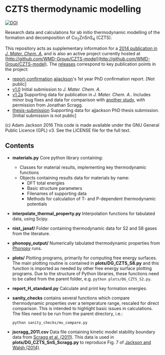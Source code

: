 CZTS thermodynamic modelling
============================

[![DOI](https://zenodo.org/badge/doi/10.5281/zenodo.18732.svg)](http://dx.doi.org/10.5281/zenodo.18732)

Research data and calculations for ab initio thermodynamic modelling of
the formation and decomposition of Cu<sub>2</sub>ZnSnS<sub>4</sub> (CZTS).

This repository acts as supplementary information for a [2014 publication in *J. Mater. Chem. A*](http://dx.doi.org/10.1039/C4TA00892H), and is also an active project currently hosted at
[http://github.com/WMD-Group/CZTS-model](http://github.com/WMD-Group/CZTS-model).
The [releases](https://github.com/WMD-group/CZTS-model/releases) correspond to key publication points in the project:

* [report-confirmation](https://github.com/WMD-group/CZTS-model/releases/tag/report-confirmation) [ajjackson](https://github.com/ajjackson)'s 1st year PhD confirmation report. [Not public]
* [v1.0](https://github.com/WMD-group/CZTS-model/releases/tag/v1.0) Initial submission to *J. Mater. Chem. A*.
* [v1.2a](https://github.com/WMD-group/CZTS-model/releases/tag/v1.2a) Supporting data for publication in *J. Mater. Chem. A.*. Includes minor bug fixes and data for comparison with [another study](https://dx.doi.org/10.1021/cm202379s), with permission from Jonathan Scragg.
* [thesis-submission](https://github.com/WMD-group/CZTS-model/releases/tag/thesis-submission) Supporting data for ajjackson PhD thesis submission. [Initial submission is not public]




(c) Adam Jackson 2016
This code is made available under the GNU General Public Licence (GPL) v3.
See the LICENSE file for the full text.

Contents
--------

* **materials.py** Core python library containing:
  * Classes for material results, implementing key thermodynamic functions
  * Objects containing results data for materials by name:
    * DFT total energies
    * Basic structure parameters
    * Filenames of supporting data
    * Methods for calculation of T- and P-dependent thermodynamic potentials

* **interpolate_thermal_property.py** Interpolation functions for tabulated data, using Scipy.

* **nist_janaf/** Folder containing thermodynamic data for S2 and S8 gases from the literature.

* **phonopy_output/** Numerically tabulated thermodynamic properties from [Phonopy](http://phonopy.sourceforge.net) runs.

* **plots/** Plotting programs, primarily for computing free energy surfaces.
  The main plotting routine is contained in **plots/DG_CZTS_S8.py** and this function is imported
  as needed by other free energy surface plotting programs.
  Due to the structure of Python libraries, these functions need to be called from the parent folder, e.g.
  `python plots/DG_CZTS_S2.py`.

* **report_H_standard.py** Calculate and print key formation energies.

* **sanity\_checks** contains several functions which compare thermodynamic properties over
  a temperature range, rescaled for direct comparison. This is intended to highlight basic
  issues in calculations. The files need to be run from the parent directory, i.e.:

      python sanity_checks/mu_compare.py

* **jscragg_2011.csv** Data file containing kinetic model stability boundary
  data from [Scragg et al. (2011)](http://dx.doi.org/10.1021/cm202379s). This
  data is used in **plots/DG_CZTS_SnS_Scragg.py** to reproduce Fig. 7 of [Jackson and Walsh (2014)](http://dx.doi.org/10.1039/c4ta00892h).
